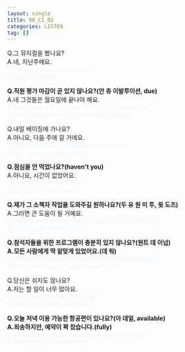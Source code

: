 ```yaml
---
layout: single
title: 08_C1_02
categories: LISTEN
tag: []
---
```


Q.그 뮤지컬을 봤나요?   
A.네, 지난주에요.   
<span style="color:#E8F5FF">
Q.Have you seen the musical?   
A.Yes, last week.   
</span>
   
__Q.직원 평가 마감이 곧 있지 않나요?(안 츄 이발루이션, due)__   
A.네 그것들은 월요일에 끝나야 해요.   
<span style="color:#E8F5FF">
Q.Aren't you the employee evaluation due soon?   
A.Yes, They need to be finished on Monday.   
   
Q.내일 베이징에 가나요?   
A.아니요, 다음 주에 갈 거에요.   
<span style="color:#E8F5FF">
Q.Will you be going to Beijing tomorrow?   
A.No, I am leaving next week.   
</span>
   
__Q.점심을 안 먹었나요?(haven't you)__   
A.아니요, 시간이 없었어요.   
<span style="color:#E8F5FF">
Q.Haven't you have lunch?   
A.No, I don't have time.   
</span>
   
__Q.제가 그 소책자 작업을 도와주길 원하나요?(두 유 원 미 투, 윗 도즈)__   
A.그러면 큰 도움이 될 거예요.   
<span style="color:#E8F5FF">
Q.Do you want me to help you with those brochures?   
A.That would help me a lot.   
</span>
   
__Q.참석자들을 위한 프로그램이 충분히 있지 않나요?(원트 데 이넙)__   
__A.모든 사람에게 딱 알맞게 있었어요.(데 워)__   
<span style="color:#E8F5FF">
Q.Weren't there enough programs for the attendees?   
A.There were just enough for everyone.      
</span>

Q.당신은 쉬지도 않나요?   
A.저는 할 일이 너무 많아요.   
<span style="color:#E8F5FF">
Q.Don't you ever take a break?   
A.I have too much work to do.   
</span>

__Q.오늘 저녁 이용 가능한 항공편이 있나요?(아 데얼, available)__   
__A.죄송하지만, 예약이 꽉 찼습니다.(fully)__   
<span style="color:#E8F5FF">
Q.Are there any flights available for this evening?   
A.Sorry, We're fully booked.   
</span>